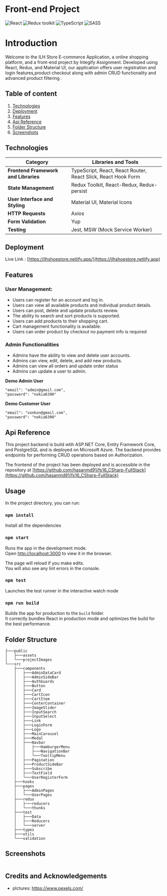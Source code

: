 # Front-end Project

![React](https://img.shields.io/badge/React-v.18-blue)
![Redux toolkit](https://img.shields.io/badge/RTK-v.1-purple)
![TypeScript](https://img.shields.io/badge/TypeScript-v.4-green)
![SASS](https://img.shields.io/badge/SASS-v.1-hotpink)

# Introduction

Welcome to the ILH Store E-commerce Application, a online shopping platform, and a front-end project by Integify Assignment. Developed using React, Redux, and Material UI, our application offers user registration and login features,product checkout along with admin CRUD functionality and advanced product filtering .

## Table of content

1. [Technologies](#technologies)
2. [Deployment](#deployment)
3. [Features](#features)
4. [Api Reference](#api-reference)
5. [Folder Structure](#folder-structure)
6. [Screenshots](#screenshots)

## Technologies

| **Category**                         | **Libraries and Tools**                                       |
| ------------------------------------ | ------------------------------------------------------------- |
| **Frontend Framework and Libraries** | TypeScript, React, React Router, React Slick, React Hook Form |
| **State Management**                 | Redux Toolkit, React-Redux, Redux-persist                     |
| **User Interface and Styling**       | Material UI, Material Icons                                   |
| **HTTP Requests**                    | Axios                                                         |
| **Form Validation**                  | Yup                                                           |
| **Testing**                          | Jest, MSW (Mock Service Worker)                               |

## Deployment

Live Link : [https://ilhshoestore.netlify.app/](https://ilhshoestore.netlify.app)

## Features

### User Management:

- Users can register for an account and log in.
- Users can view all available products and individual product details.
- Users can post, delete and update products review.
- The ability to search and sort products is supported.
- Users can add products to their shopping cart.
- Cart management functionality is available.
- Users can order product by checkout no payment info is required

### Admin Functionalities

- Admins have the ability to view and delete user accounts.
- Admins can view, edit, delete, and add new products.
- Admins can view all orders and update order status
- Admins can update a user to admin.

**Demo Admin User**

```
"email": "admin@gmail.com",
"password": "nokia6300"

```

**Demo Customer User**

```
"email": "vonkon@gmail.com",
"password": "nokia6300"

```

## Api Reference

This project backend is build wtih ASP.NET Core, Entity Framework Core, and PostgreSQL and is deployed on Microsoft Azure. The backend provides endpoints for performing CRUD operations based on Authorization.

The frontend of the project has been deployed and is accessible in the repository at [https://github.com/hasanmd91/fs16_CSharp-FullStack](https://github.com/hasanmd91/fs16_CSharp-FullStack)

## Usage

In the project directory, you can run:

### `npm install`

Install all the dependencies

### `npm start`

Runs the app in the development mode.\
Open [http://localhost:3000](http://localhost:3000) to view it in the browser.

The page will reload if you make edits.\
You will also see any lint errors in the console.

### `npm test`

Launches the test runner in the interactive watch mode

### `npm run build`

Builds the app for production to the `build` folder.\
It correctly bundles React in production mode and optimizes the build for the best performance.

## Folder Structure

```
├───public
│   ├───assets
│   └───projectImages
└───src
    ├───components
    │   ├───AdminDataCard
    │   ├───AdminSideBar
    │   ├───AuthGuards
    │   ├───Button
    │   ├───Card
    │   ├───CartIcon
    │   ├───CartItem
    │   ├───CenterContainer
    │   ├───ImageSlider
    │   ├───InputSearch
    │   ├───InputSelect
    │   ├───Link
    │   ├───LoginForm
    │   ├───Logo
    │   ├───MainCarousel
    │   ├───Modal
    │   ├───Navbar
    │   │   ├───HamburgerMenu
    │   │   ├───NavigationBar
    │   │   └───TooltipMenu
    │   ├───Pagination
    │   ├───ProductSideBar
    │   ├───Subscribe
    │   ├───TextField
    │   └───UserRegisterForm
    ├───hooks
    ├───pages
    │   ├───AdminPages
    │   └───UserPages
    ├───redux
    │   ├───reducers
    │   └───thunks
    ├───test
    │   ├───Data
    │   ├───Reducers
    │   └───server
    ├───types
    ├───utils
    └───validation
```

## Screenshots

![]()

## Credits and Acknowledgements

- pIctures: https://www.pexels.com/
